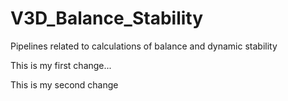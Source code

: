 # V3D_Balance_Stability
 Pipelines related to calculations of balance and dynamic stability
 
 This is my first change...
 
 This is my second change

